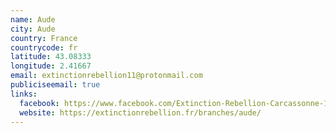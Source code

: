 ```yaml
---
name: Aude
city: Aude
country: France
countrycode: fr
latitude: 43.08333
longitude: 2.41667
email: extinctionrebellion11@protonmail.com
publiciseemail: true
links:
  facebook: https://www.facebook.com/Extinction-Rebellion-Carcassonne-104782687945180
  website: https://extinctionrebellion.fr/branches/aude/
---
```

